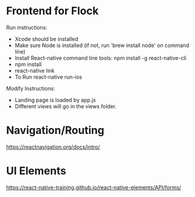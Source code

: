 # Frontend for Flock

Run instructions:
- Xcode should be installed
- Make sure Node is installed (if not, run 'brew install node' on command line)
- Install React-native command line tools: npm install -g react-native-cli
- npm install
- react-native link
- To Run react-native run-ios

Modify Instructions:
- Landing page is loaded by app.js
- Different views will go in the views folder. 

# Navigation/Routing
https://reactnavigation.org/docs/intro/

# UI Elements
https://react-native-training.github.io/react-native-elements/API/forms/


